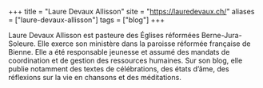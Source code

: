 +++
title = "Laure Devaux Allisson"
site = "https://lauredevaux.ch/"
aliases = ["laure-devaux-allisson"]
tags = ["blog"]
+++

Laure Devaux Allisson est pasteure des Églises réformées Berne-Jura-Soleure. Elle exerce son ministère dans la paroisse réformée française de Bienne. Elle a été responsable jeunesse et assumé des mandats de coordination et de gestion des ressources humaines. Sur son blog, elle publie notamment des textes de célébrations, des états d’âme, des réflexions sur la vie en chansons et des méditations.
